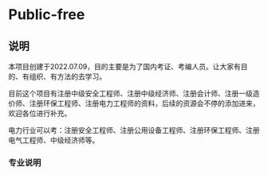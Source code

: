 # Public-free

## 说明

本项目创建于2022.07.09，目的主要是为了国内考证、考编人员。让大家有目的、有组织、有方法的去学习。

目前这个项目有注册中级安全工程师、注册中级经济师、注册会计师、注册一级造价师、注册环保工程师、注册电力工程师的资料，后续的资源会不停的添加进来，欢迎各位进行补充。

电力行业可以考：注册安全工程师、注册公用设备工程师、注册环保工程师、注册电气工程师、中级经济师等。

### 专业说明
